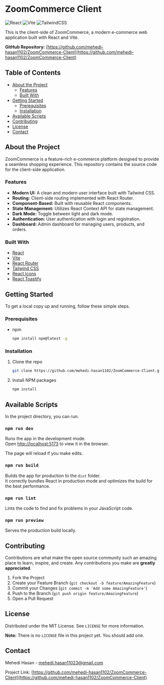 # ZoomCommerce Client

![React](https://img.shields.io/badge/react-%2320232a.svg?style=for-the-badge&logo=react&logoColor=%2361DAFB)
![Vite](https://img.shields.io/badge/vite-%23646CFF.svg?style=for-the-badge&logo=vite&logoColor=white)
![TailwindCSS](https://img.shields.io/badge/tailwindcss-%2338B2AC.svg?style=for-the-badge&logo=tailwind-css&logoColor=white)

This is the client-side of ZoomCommerce, a modern e-commerce web application built with React and Vite.

**GitHub Repository:** [https://github.com/mehedi-hasan1102/ZoomCommerce-Client](https://github.com/mehedi-hasan1102/ZoomCommerce-Client)

## Table of Contents

*   [About the Project](#about-the-project)
    *   [Features](#features)
    *   [Built With](#built-with)
*   [Getting Started](#getting-started)
    *   [Prerequisites](#prerequisites)
    *   [Installation](#installation)
*   [Available Scripts](#available-scripts)
*   [Contributing](#contributing)
*   [License](#license)
*   [Contact](#contact)

## About the Project

ZoomCommerce is a feature-rich e-commerce platform designed to provide a seamless shopping experience. This repository contains the source code for the client-side application.

### Features

*   **Modern UI:** A clean and modern user interface built with Tailwind CSS.
*   **Routing:** Client-side routing implemented with React Router.
*   **Component-Based:** Built with reusable React components.
*   **State Management:** Utilizes React Context API for state management.
*   **Dark Mode:** Toggle between light and dark mode.
*   **Authentication:** User authentication with login and registration.
*   **Dashboard:** Admin dashboard for managing users, products, and orders.

### Built With

*   [React](https://reactjs.org/)
*   [Vite](https://vitejs.dev/)
*   [React Router](https://reactrouter.com/)
*   [Tailwind CSS](https://tailwindcss.com/)
*   [React Icons](https://react-icons.github.io/react-icons/)
*   [React Toastify](https://fkhadra.github.io/react-toastify/)

## Getting Started

To get a local copy up and running, follow these simple steps.

### Prerequisites

*   npm
    ```sh
    npm install npm@latest -g
    ```

### Installation

1.  Clone the repo
    ```sh
    git clone https://github.com/mehedi-hasan1102/ZoomCommerce-Client.git
    ```
2.  Install NPM packages
    ```sh
    npm install
    ```

## Available Scripts

In the project directory, you can run:

### `npm run dev`

Runs the app in the development mode.<br />
Open [http://localhost:5173](http://localhost:5173) to view it in the browser.

The page will reload if you make edits.<br />

### `npm run build`

Builds the app for production to the `dist` folder.<br />
It correctly bundles React in production mode and optimizes the build for the best performance.

### `npm run lint`

Lints the code to find and fix problems in your JavaScript code.

### `npm run preview`

Serves the production build locally.

## Contributing

Contributions are what make the open source community such an amazing place to learn, inspire, and create. Any contributions you make are **greatly appreciated**.

1.  Fork the Project
2.  Create your Feature Branch (`git checkout -b feature/AmazingFeature`)
3.  Commit your Changes (`git commit -m 'Add some AmazingFeature'`)
4.  Push to the Branch (`git push origin feature/AmazingFeature`)
5.  Open a Pull Request

## License

Distributed under the MIT License. See `LICENSE` for more information.

**Note:** There is no `LICENSE` file in this project yet. You should add one.

## Contact

Mehedi Hasan - [mehedi.hasan11023@gmail.com](mailto:mehedi.hasan11023@gmail.com)

Project Link: [https://github.com/mehedi-hasan1102/ZoomCommerce-Client](https://github.com/mehedi-hasan1102/ZoomCommerce-Client)
